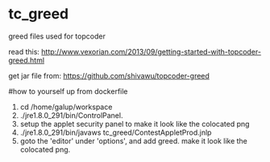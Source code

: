 # tc_greed
greed files used for topcoder

read this:
http://www.vexorian.com/2013/09/getting-started-with-topcoder-greed.html

get jar file from:
https://github.com/shivawu/topcoder-greed

#how to yourself up from dockerfile
1) cd /home/galup/workspace
2) ./jre1.8.0_291/bin/ControlPanel.
3) setup the applet security panel to make it look like the colocated png
4) ./jre1.8.0_291/bin/javaws tc_greed/ContestAppletProd.jnlp
5) goto the 'editor' under 'options', and add greed. make it look like the colocated png.

